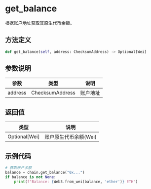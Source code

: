 # get_balance

根据账户地址获取其原生代币余额。

## 方法定义

```python
def get_balance(self, address: ChecksumAddress) -> Optional[Wei]
```

## 参数说明

| 参数    | 类型            | 说明     |
| ------- | --------------- | -------- |
| address | ChecksumAddress | 账户地址 |

## 返回值

| 类型          | 说明                  |
| ------------- | --------------------- |
| Optional[Wei] | 账户原生代币余额(Wei) |

## 示例代码

```python
# 获取账户余额
balance = chain.get_balance("0x...")
if balance is not None:
    print(f"Balance: {Web3.from_wei(balance, 'ether')} ETH")
```
